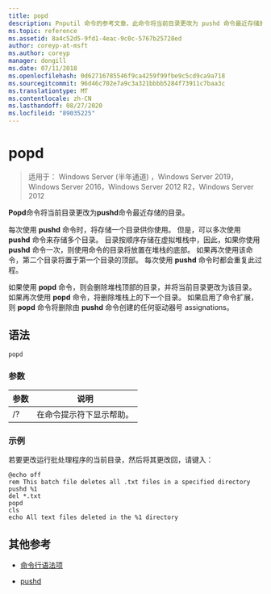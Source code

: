 ```yaml
---
title: popd
description: Pnputil 命令的参考文章，此命令将当前目录更改为 pushd 命令最近存储的目录。
ms.topic: reference
ms.assetid: 8a4c52d5-9fd1-4eac-9c0c-5767b25728ed
author: coreyp-at-msft
ms.author: coreyp
manager: dongill
ms.date: 07/11/2018
ms.openlocfilehash: 0d62716785546f9ca4259f99fbe9c5cd9ca9a718
ms.sourcegitcommit: 96d46c702e7a9c3a321bbbb5284f73911c7baa3c
ms.translationtype: MT
ms.contentlocale: zh-CN
ms.lasthandoff: 08/27/2020
ms.locfileid: "89035225"
---
```

# <a name="popd"></a>popd

> 适用于： Windows Server (半年通道) ，Windows Server 2019，Windows Server 2016，Windows Server 2012 R2，Windows Server 2012

**Popd**命令将当前目录更改为**pushd**命令最近存储的目录。

每次使用 **pushd** 命令时，将存储一个目录供你使用。 但是，可以多次使用 **pushd** 命令来存储多个目录。 目录按顺序存储在虚拟堆栈中，因此，如果你使用 **pushd** 命令一次，则使用命令的目录将放置在堆栈的底部。 如果再次使用该命令，第二个目录将置于第一个目录的顶部。 每次使用 **pushd** 命令时都会重复此过程。

如果使用 **popd** 命令，则会删除堆栈顶部的目录，并将当前目录更改为该目录。 如果再次使用 **popd** 命令，将删除堆栈上的下一个目录。 如果启用了命令扩展，则 **popd** 命令将删除由 **pushd** 命令创建的任何驱动器号 assignations。

## <a name="syntax"></a>语法

```
popd
```

### <a name="parameters"></a>参数

| 参数 | 说明 |
|--|--|
| /? | 在命令提示符下显示帮助。 |

### <a name="examples"></a>示例

若要更改运行批处理程序的当前目录，然后将其更改回，请键入：

```
@echo off
rem This batch file deletes all .txt files in a specified directory
pushd %1
del *.txt
popd
cls
echo All text files deleted in the %1 directory
```

## <a name="additional-references"></a>其他参考

- [命令行语法项](command-line-syntax-key.md)

- [pushd](pushd.md)
